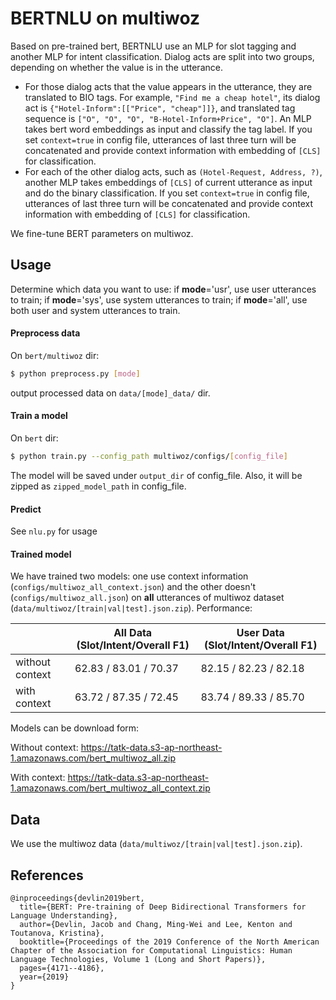 # BERTNLU on multiwoz

Based on pre-trained bert, BERTNLU use an MLP for slot tagging and another MLP for intent classification. Dialog acts are split into two groups, depending on whether the value is in the utterance. 

- For those dialog acts that the value appears in the utterance, they are translated to BIO tags. For example, `"Find me a cheap hotel"`, its dialog act is `{"Hotel-Inform":[["Price", "cheap"]]}`, and translated tag sequence is `["O", "O", "O", "B-Hotel-Inform+Price", "O"]`. An MLP takes bert word embeddings as input and classify the tag label. If you set `context=true` in config file, utterances of last three turn will be concatenated and provide context information with embedding of `[CLS]` for classification.  
- For each of the other dialog acts, such as `(Hotel-Request, Address, ?)`, another MLP takes embeddings of `[CLS]` of current utterance as input and do the binary classification. If you set `context=true` in config file, utterances of last three turn will be concatenated and provide context information with embedding of `[CLS]` for classification.  

We fine-tune BERT parameters on multiwoz.

## Usage

Determine which data you want to use: if **mode**='usr', use user utterances to train; if **mode**='sys', use system utterances to train; if **mode**='all', use both user and system utterances to train.

#### Preprocess data

On `bert/multiwoz` dir:

```sh
$ python preprocess.py [mode]
```

output processed data on `data/[mode]_data/` dir.

#### Train a model

On `bert` dir:

```sh
$ python train.py --config_path multiwoz/configs/[config_file]
```

The model will be saved under `output_dir` of config_file. Also, it will be zipped as `zipped_model_path` in config_file. 

#### Predict

See `nlu.py` for usage

#### Trained model

We have trained two models: one use context information (`configs/multiwoz_all_context.json`) and the other doesn't (`configs/multiwoz_all.json`) on **all** utterances of multiwoz dataset (`data/multiwoz/[train|val|test].json.zip`). Performance:

|                 | All Data (Slot/Intent/Overall F1) | User Data (Slot/Intent/Overall F1) |
| --------------- | --------------------------------- | ---------------------------------- |
| without context | 62.83 / 83.01 / 70.37             | 82.15 / 82.23 / 82.18              |
| with context    | 63.72 / 87.35 / 72.45             | 83.74 / 89.33 / 85.70              |

Models can be download form:

Without context: https://tatk-data.s3-ap-northeast-1.amazonaws.com/bert_multiwoz_all.zip

With context: https://tatk-data.s3-ap-northeast-1.amazonaws.com/bert_multiwoz_all_context.zip



## Data

We use the multiwoz data (`data/multiwoz/[train|val|test].json.zip`).

## References

```
@inproceedings{devlin2019bert,
  title={BERT: Pre-training of Deep Bidirectional Transformers for Language Understanding},
  author={Devlin, Jacob and Chang, Ming-Wei and Lee, Kenton and Toutanova, Kristina},
  booktitle={Proceedings of the 2019 Conference of the North American Chapter of the Association for Computational Linguistics: Human Language Technologies, Volume 1 (Long and Short Papers)},
  pages={4171--4186},
  year={2019}
}
```

